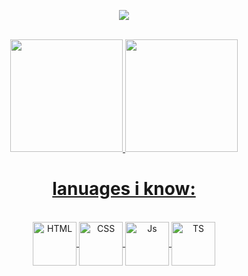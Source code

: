 <p align="center">
  <img src="https://capsule-render.vercel.app/api?type=waving&height=330&color=023c59&text=hello%20world,-nl-i'm%20W8CODE&fontColor=ffffff&fontSize=70&stroke=010024&strokeWidth=2&animation=fadeIn">
</p>


<div align="center" ><br>
  <a href="https://github.com/W8CODE">
  <img height="180em" src="https://github-readme-stats.vercel.app/api?username=W8CODE&show_icons=true&theme=tokyonight"/>
  <img height="180em" src="https://github-readme-stats.vercel.app/api/top-langs/?username=W8CODE&layout=compact&theme=tokyonight"/>
</div>

<h1 align="center">
lanuages i know:
</h1>
    
<span>  
  <br>
  <div align="center">
  <img align="center" alt="HTML" height="70" width="70" src="https://cdn.jsdelivr.net/gh/devicons/devicon@latest/icons/html5/html5-original.svg">
  <img align="center" alt="CSS" height="70" width="70" src="https://cdn.jsdelivr.net/gh/devicons/devicon@latest/icons/css3/css3-original.svg">
  <img align="center" alt="Js" height="70" width="70" src="https://cdn.jsdelivr.net/gh/devicons/devicon@latest/icons/javascript/javascript-original.svg">
  <img align="center" alt="TS" height="70" width="70" src="https://cdn.jsdelivr.net/gh/devicons/devicon@latest/icons/python/python-original.svg">
  <div/>
<span/>
